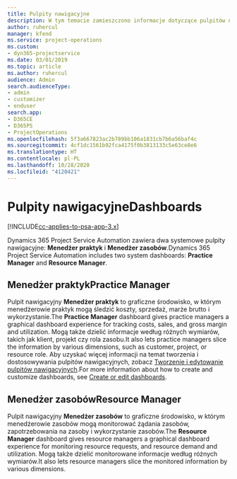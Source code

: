 ```yaml
---
title: Pulpity nawigacyjne
description: W tym temacie zamieszczono informacje dotyczące pulpitów nawigacyjnych raportowania dostępnych w programie Dynamics 365 Project Service Automation.
author: ruhercul
manager: kfend
ms.service: project-operations
ms.custom:
- dyn365-projectservice
ms.date: 03/01/2019
ms.topic: article
ms.author: ruhercul
audience: Admin
search.audienceType:
- admin
- customizer
- enduser
search.app:
- D365CE
- D365PS
- ProjectOperations
ms.openlocfilehash: 5f3a667823ac2b789bb106a1831cb7b6a56baf4c
ms.sourcegitcommit: 4cf1dc1561b92fca4175f0b3813133c5e63ce8e6
ms.translationtype: HT
ms.contentlocale: pl-PL
ms.lasthandoff: 10/28/2020
ms.locfileid: "4120421"
---
```

# <a name="dashboards"></a><span data-ttu-id="2e138-103">Pulpity nawigacyjne</span><span class="sxs-lookup"><span data-stu-id="2e138-103">Dashboards</span></span>

[!INCLUDE[cc-applies-to-psa-app-3.x](../includes/cc-applies-to-psa-app-3x.md)]

<span data-ttu-id="2e138-104">Dynamics 365 Project Service Automation zawiera dwa systemowe pulpity nawigacyjne: **Menedżer praktyk** i **Menedżer zasobów**.</span><span class="sxs-lookup"><span data-stu-id="2e138-104">Dynamics 365 Project Service Automation includes two system dashboards: **Practice Manager** and **Resource Manager**.</span></span>

## <a name="practice-manager"></a><span data-ttu-id="2e138-105">Menedżer praktyk</span><span class="sxs-lookup"><span data-stu-id="2e138-105">Practice Manager</span></span> 

<span data-ttu-id="2e138-106">Pulpit nawigacyjny **Menedżer praktyk** to graficzne środowisko, w którym menedżerowie praktyk mogą śledzić koszty, sprzedaż, marże brutto i wykorzystanie.</span><span class="sxs-lookup"><span data-stu-id="2e138-106">The **Practice Manager** dashboard gives practice managers a graphical dashboard experience for tracking costs, sales, and gross margin and utilization.</span></span> <span data-ttu-id="2e138-107">Mogą także dzielić informacje według różnych wymiarów, takich jak klient, projekt czy rola zasobu.</span><span class="sxs-lookup"><span data-stu-id="2e138-107">It also lets practice managers slice the information by various dimensions, such as customer, project, or resource role.</span></span> <span data-ttu-id="2e138-108">Aby uzyskać więcej informacji na temat tworzenia i dostosowywania pulpitów nawigacyjnych, zobacz [Tworzenie i edytowanie pulpitów nawigacyjnych](https://docs.microsoft.com/dynamics365/customerengagement/on-premises/customize/create-edit-dashboards).</span><span class="sxs-lookup"><span data-stu-id="2e138-108">For more information about how to create and customize dashboards, see [Create or edit dashboards](https://docs.microsoft.com/dynamics365/customerengagement/on-premises/customize/create-edit-dashboards).</span></span>

## <a name="resource-manager"></a><span data-ttu-id="2e138-109">Menedżer zasobów</span><span class="sxs-lookup"><span data-stu-id="2e138-109">Resource Manager</span></span> 

<span data-ttu-id="2e138-110">Pulpit nawigacyjny **Menedżer zasobów** to graficzne środowisko, w którym menedżerowie zasobów mogą monitorować żądania zasobów, zapotrzebowania na zasoby i wykorzystanie zasobów.</span><span class="sxs-lookup"><span data-stu-id="2e138-110">The **Resource Manager** dashboard gives resource managers a graphical dashboard experience for monitoring resource requests, and resource demand and utilization.</span></span> <span data-ttu-id="2e138-111">Mogą także dzielić monitorowane informacje według różnych wymiarów.</span><span class="sxs-lookup"><span data-stu-id="2e138-111">It also lets resource managers slice the monitored information by various dimensions.</span></span>

